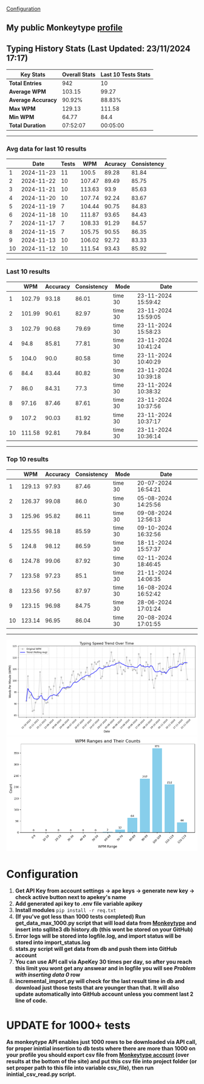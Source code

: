 
[Configuration](#configuration)
## My public Monkeytype [profile](https://monkeytype.com/profile/zp14)


        
## Typing History Stats (Last Updated: 23/11/2024 17:17)

| **Key Stats**               | **Overall Stats**       | **Last 10 Tests Stats**  |
|--------------------------|-------------------------|--------------------------|
| **Total Entries**        | 942           | 10                       |
| **Average WPM**          | 103.15           | 99.27    |
| **Average Accuracy**     | 90.92%          | 88.83%   |
| **Max WPM**              | 129.13               | 111.58        |
| **Min WPM**              | 64.77               | 84.4                        |
| **Total Duration**       | 07:52:07        | 00:05:00                        |


---

### Avg data for last 10 results

| | Date | Tests | WPM | Acuracy | Consistency |
| --- | --- | -------- | ----------- | ---- | --------- |
| 1 | 2024-11-23 | 11 | 100.5 | 89.28 | 81.84 |
| 2 | 2024-11-22 | 10 | 107.47 | 89.49 | 85.75 |
| 3 | 2024-11-21 | 10 | 113.63 | 93.9 | 85.63 |
| 4 | 2024-11-20 | 10 | 107.74 | 92.24 | 83.67 |
| 5 | 2024-11-19 | 7 | 104.44 | 90.75 | 84.83 |
| 6 | 2024-11-18 | 10 | 111.87 | 93.65 | 84.43 |
| 7 | 2024-11-17 | 7 | 108.33 | 91.29 | 84.57 |
| 8 | 2024-11-15 | 7 | 105.75 | 90.55 | 86.35 |
| 9 | 2024-11-13 | 10 | 106.02 | 92.72 | 83.33 |
| 10 | 2024-11-12 | 10 | 111.54 | 93.43 | 85.92 |


 --- 

### Last 10 results

| | WPM | Accuracy | Consistency | Mode | Date |
| --- | --- | -------- | ----------- | ---- | --------- |
| 1 | 102.79 | 93.18 | 86.01 | time 30 | 23-11-2024 15:59:42 |
| 2 | 101.99 | 90.61 | 82.97 | time 30 | 23-11-2024 15:59:05 |
| 3 | 102.79 | 90.68 | 79.69 | time 30 | 23-11-2024 15:58:23 |
| 4 | 94.8 | 85.81 | 77.81 | time 30 | 23-11-2024 10:41:24 |
| 5 | 104.0 | 90.0 | 80.58 | time 30 | 23-11-2024 10:40:29 |
| 6 | 84.4 | 83.44 | 80.82 | time 30 | 23-11-2024 10:39:18 |
| 7 | 86.0 | 84.31 | 77.3 | time 30 | 23-11-2024 10:38:32 |
| 8 | 97.16 | 87.46 | 87.61 | time 30 | 23-11-2024 10:37:56 |
| 9 | 107.2 | 90.03 | 81.92 | time 30 | 23-11-2024 10:37:17 |
| 10 | 111.58 | 92.81 | 79.84 | time 30 | 23-11-2024 10:36:14 |


 --- 

### Top 10 results

| | WPM | Accuracy | Consistency | Mode | Date |
| --- | --- | -------- | ----------- | ---- | --------- |
| 1 | 129.13 | 97.93 | 87.46 | time 30 | 20-07-2024 16:54:21 |
| 2 | 126.37 | 99.08 | 86.0 | time 30 | 05-08-2024 14:25:56 |
| 3 | 125.96 | 95.82 | 86.11 | time 30 | 09-08-2024 12:56:13 |
| 4 | 125.55 | 98.18 | 85.59 | time 30 | 09-10-2024 16:32:56 |
| 5 | 124.8 | 98.12 | 86.59 | time 30 | 18-11-2024 15:57:37 |
| 6 | 124.78 | 99.06 | 87.92 | time 30 | 02-11-2024 18:46:45 |
| 7 | 123.58 | 97.23 | 85.1 | time 30 | 21-11-2024 14:06:35 |
| 8 | 123.56 | 97.56 | 87.97 | time 30 | 16-08-2024 16:52:42 |
| 9 | 123.15 | 96.98 | 84.75 | time 30 | 28-06-2024 17:01:24 |
| 10 | 123.14 | 96.95 | 86.04 | time 30 | 20-08-2024 17:01:55 |


 --- 


        
![speed trend](typing_speed_trend.png)
![counted chart](count_tests.png)
# Configuration

1. **Get API Key from account settings -> ape keys -> generate new key -> check active button next to apekey's name**
2. **Add generated api key to .env file variable apikey**
3. **Install modules** `pip install -r req.txt`
3. **(If you've got less than 1000 tests completed) Run get_data_max_1000.py script that will load data from [Monkeytype](https://monkeytype.com/) and insert into sqllite3 db history.db (this wont be stored on your GitHub)**
4. **Error logs will be stored into logfile.log, and import status will be stored into import_status.log**
5. **stats.py script will get data from db and push them into GitHub account**
6. **You can use API call via ApeKey 30 times per day, so after you reach this limit you wont get any answear and in logfile you will see *Problem with inserting data 0* row**
7. **incremental_import.py will check for the last result time in db and download just those tests that are younger than that. It will also update automatically into GitHub account unless you comment last 2 line of code.**

# UPDATE for 1000+ tests
    
**As monkeytype API enables just 1000 rows to be downloaded via API call, for proper inintial insertion to db tests where there are more than 1000 on your profile
you should export csv file from [Monkeytype account](https://monkeytype.com/account) (over results at the bottom of the site)
and put this csv file into project folder (or set proper path to this file into variable csv_file), then run inintial_csv_read.py script.**
    